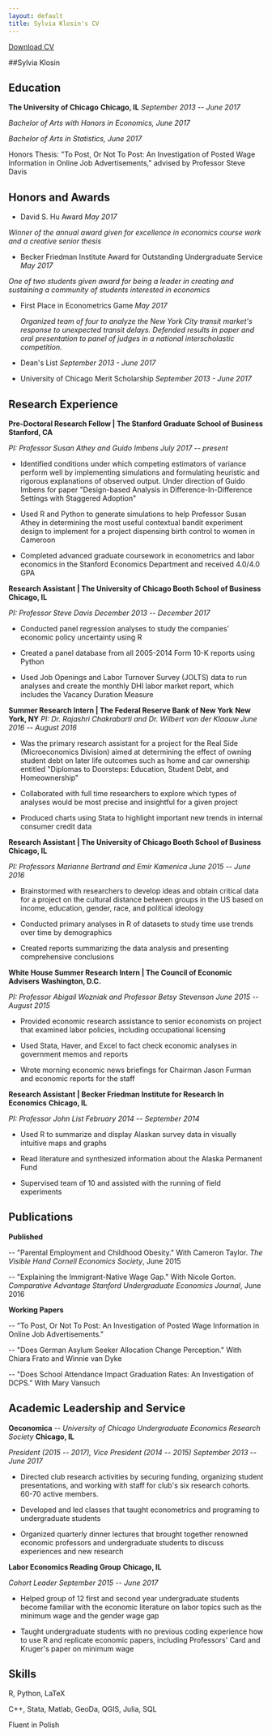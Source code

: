 ```yaml
---
layout: default
title: Sylvia Klosin's CV 
---
```

<a href="#" class="download" title="Download CV as PDF">Download CV</a>     

##Sylvia Klosin

## Education 
**The University of Chicago**     **Chicago, IL** *September 2013 -- June 2017*

*Bachelor of Arts with Honors in Economics, June 2017*    

*Bachelor of Arts in Statistics, June 2017*

Honors Thesis: "To Post, Or Not To Post: An Investigation of Posted Wage Information in Online Job Advertisements," advised by Professor Steve Davis

## Honors and Awards 

-   David S. Hu Award *May 2017*

*Winner of the annual award given for excellence in economics course
    work and a creative senior thesis*

-   Becker Friedman Institute Award for Outstanding Undergraduate
    Service *May 2017*
    
 *One of two students given award for being a leader in creating and
    sustaining a community of students interested in economics*

-   First Place in Econometrics Game *May 2017*

    *Organized team of four to analyze the New York City transit
    market's response to unexpected transit delays. Defended results in
    paper and oral presentation to panel of judges in a national
    interscholastic competition.*

-   Dean's List *September 2013 - June 2017*

-   University of Chicago Merit Scholarship *September 2013 - June 2017*

## Research Experience 
**Pre-Doctoral Research Fellow \| The Stanford Graduate School of Business**     **Stanford, CA**

  *PI: Professor Susan Athey and Guido Imbens*     *July 2017 -- present*

-   Identified conditions under which competing estimators of variance
    perform well by implementing simulations and formulating heuristic and
    rigorous explanations of observed output. Under direction of Guido
    Imbens for paper "Design-based Analysis in Difference-In-Difference
    Settings with Staggered Adoption"

-   Used R and Python to generate simulations to help Professor Susan Athey
    in determining the most useful contextual bandit experiment design to
    implement for a project dispensing birth control to women in Cameroon

-   Completed advanced graduate coursework in econometrics and labor
    economics in the Stanford Economics Department and received 4.0/4.0 GPA

  **Research Assistant \| The University of Chicago Booth School of Business**     **Chicago, IL**

  *PI: Professor Steve Davis*     *December 2013 -- December 2017*

-   Conducted panel regression analyses to study the companies' economic
    policy uncertainty using R

-   Created a panel database from all 2005-2014 Form 10-K reports using Python

-   Used Job Openings and Labor Turnover Survey (JOLTS) data to run analyses
    and create the monthly DHI labor market report, which includes the
    Vacancy Duration Measure


  **Summer Research Intern \| The Federal Reserve Bank of New York**     **New York, NY**
  *PI: Dr. Rajashri Chakrabarti and Dr. Wilbert van der Klaauw*     *June 2016 -- August 2016*

-   Was the primary research assistant for a project for the Real Side
    (Microeconomics Division) aimed at determining the effect of owning
    student debt on later life outcomes such as home and car ownership
    entitled "Diplomas to Doorsteps: Education, Student Debt, and
    Homeownership"

-   Collaborated with full time researchers to explore which types of
    analyses would be most precise and insightful for a given project

-   Produced charts using Stata to highlight important new trends in
    internal consumer credit data

  **Research Assistant \| The University of Chicago Booth School of Business**     **Chicago, IL**
 
  *PI: Professors Marianne Bertrand and Emir Kamenica*     *June 2015 -- June 2016*

-   Brainstormed with researchers to develop ideas and obtain critical data
    for a project on the cultural distance between groups in the US based on
    income, education, gender, race, and political ideology

-   Conducted primary analyses in R of datasets to study time use trends
    over time by demographics

-   Created reports summarizing the data analysis and presenting
    comprehensive conclusions

  **White House Summer Research Intern \| The Council of Economic Advisers**     **Washington, D.C.**

  *PI: Professor Abigail Wozniak and Professor Betsy Stevenson*     *June 2015 -- August 2015*

-   Provided economic research assistance to senior economists on project
    that examined labor policies, including occupational licensing

-   Used Stata, Haver, and Excel to fact check economic analyses in
    government memos and reports

-   Wrote morning economic news briefings for Chairman Jason Furman and
economic reports for the staff

  **Research Assistant \| Becker Friedman Institute for Research In Economics**     **Chicago, IL**

  *PI: Professor John List*     *February 2014 -- September 2014*

-   Used R to summarize and display Alaskan survey data in visually
    intuitive maps and graphs

-   Read literature and synthesized information about the Alaska Permanent Fund

-   Supervised team of 10 and assisted with the running of field experiments

## Publications

**Published**

-- "Parental Employment and Childhood Obesity." With Cameron Taylor.
*The Visible Hand Cornell Economics Society*, June 2015

-- "Explaining the Immigrant-Native Wage Gap." With Nicole Gorton.
*Comparative Advantage Stanford Undergraduate Economics Journal*, June
2016

**Working Papers**

-- "To Post, Or Not To Post: An Investigation of Posted Wage Information
in Online Job Advertisements."

-- "Does German Asylum Seeker Allocation Change Perception." With Chiara
Frato and Winnie van Dyke

-- "Does School Attendance Impact Graduation Rates: An Investigation of
DCPS." With Mary Vansuch

## Academic Leadership and Service

  **Oeconomica** -- *University of Chicago Undergraduate Economics Research Society*     **Chicago, IL**
 
  *President (2015 -- 2017), Vice President (2014 -- 2015)*     *September 2013 -- June 2017*

-   Directed club research activities by securing funding, organizing
    student presentations, and working with staff for club's six research
    cohorts. 60-70 active members.

-   Developed and led classes that taught econometrics and programing to
    undergraduate students

-   Organized quarterly dinner lectures that brought together renowned
    economic professors and undergraduate students to discuss experiences
    and new research

  **Labor Economics Reading Group**     **Chicago, IL**
  
  *Cohort Leader*     *September 2015 -- June 2017*

-   Helped group of 12 first and second year undergraduate students become
    familiar with the economic literature on labor topics such as the
    minimum wage and the gender wage gap

-   Taught undergraduate students with no previous coding experience how to
    use R and replicate economic papers, including Professors' Card and
    Kruger's paper on minimum wage

## Skills

R, Python, LaTeX

C++, Stata, Matlab, GeoDa, QGIS, Julia, SQL

Fluent in Polish
